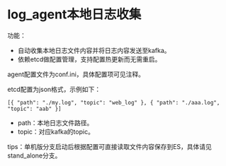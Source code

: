 # log_agent本地日志收集

功能：
+ 自动收集本地日志文件内容并将日志内容发送至kafka。
+ 依赖etcd做配置管理，支持配置热更新而无需重启。


agent配置文件为conf.ini，具体配置项可见注释。

etcd配置为json格式，示例如下：

``[{
	"path": "./my.log",
	"topic": "web_log"
}, {
	"path": "./aaa.log",
	"topic": "aab"
}]``


+ path：本地日志文件路径。
+ topic：对应kafka的topic。


tips：单机版分支启动后根据配置可直接读取文件内容保存到ES，具体请见stand_alone分支。
